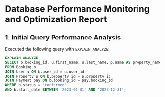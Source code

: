 # Database Performance Monitoring and Optimization Report

## 1. Initial Query Performance Analysis

Executed the following query with `EXPLAIN ANALYZE`:

```sql
EXPLAIN ANALYZE
SELECT b.booking_id, u.first_name, u.last_name, p.name AS property_name, pay.amount
FROM Booking b
JOIN User u ON b.user_id = u.user_id
JOIN Property p ON b.property_id = p.property_id
JOIN Payment pay ON b.booking_id = pay.booking_id
WHERE b.status = 'confirmed'
AND b.start_date BETWEEN '2023-01-01' AND '2023-12-31';
